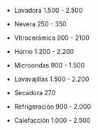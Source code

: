 - Lavadora 1.500 - 2.500
- Nevera 250 - 350
- Vitrocerámica 900 - 2100
- Horno 1.200 - 2.200
- Microondas 900 - 1.500
- Lavavajillas 1.500 - 2.200
- Secadora 270

- Refrigeración 900 - 2.000
- Calefacción 1.000 - 2.500